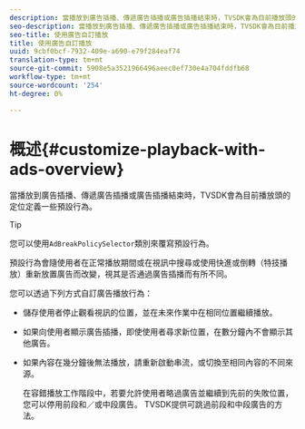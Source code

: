 ```yaml
---
description: 當播放到廣告插播、傳遞廣告插播或廣告插播結束時，TVSDK會為目前播放頭的定位定義一些預設行為。
seo-description: 當播放到廣告插播、傳遞廣告插播或廣告插播結束時，TVSDK會為目前播放頭的定位定義一些預設行為。
seo-title: 使用廣告自訂播放
title: 使用廣告自訂播放
uuid: 9cbf0bcf-7932-409e-a690-e79f284eaf74
translation-type: tm+mt
source-git-commit: 5908e5a3521966496aeec0ef730e4a704fddfb68
workflow-type: tm+mt
source-wordcount: '254'
ht-degree: 0%

---
```



# 概述{#customize-playback-with-ads-overview}

當播放到廣告插播、傳遞廣告插播或廣告插播結束時，TVSDK會為目前播放頭的定位定義一些預設行為。

>[!TIP]
>
>您可以使用`AdBreakPolicySelector`類別來覆寫預設行為。

預設行為會隨使用者在正常播放期間或在視訊中搜尋或使用快進或倒轉（特技播放）重新放置廣告而改變，視其是否通過廣告插播而有所不同。

您可以透過下列方式自訂廣告播放行為：

* 儲存使用者停止觀看視訊的位置，並在未來作業中在相同位置繼續播放。
* 如果向使用者顯示廣告插播，即使使用者尋求新位置，在數分鐘內不會顯示其他廣告。
* 如果內容在幾分鐘後無法播放，請重新啟動串流，或切換至相同內容的不同來源。

   在容錯播放工作階段中，若要允許使用者略過廣告並繼續到先前的失敗位置，您可以停用前段和／或中段廣告。 TVSDK提供可跳過前段和中段廣告的方法。